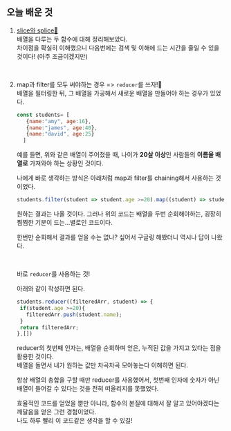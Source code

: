 ## 오늘 배운 것 
1. [slice와 splice🍰](https://www.notion.so/cnri/Slice-Splice-d1f5515d81b14d68ad096657d4c986e7)    
  배열을 다루는 두 함수에 대해 정리해보았다.   
  차이점을 확실히 이해했으니 다음번에는 검색 및 이해에 드는 시간을 줄일 수 있을 것이다! (아주 조금이겠지만)
  
  <br/>
  
2. map과 filter를 모두 써야하는 경우 => `reducer`를 쓰자!🤩   
   배열을 필터링한 뒤, 그 배열을 가공해서 새로운 배열을 만들어야 하는 경우가 있었다. 
   ``` js
   const students= [
      {name:"amy", age:16},
      {name:"james", age:40},
      {name:"david", age:25}
     ]
   ```
   
   예를 들면, 위와 같은 배열이 주어졌을 때, 나이가 **20살 이상**인 사람들의 **이름울 배열로** 가져와야 하는 상황인 것이다.
   
   나에게 바로 생각하는 방식은 아래처럼 map과 filter를 chaining해서 사용하는 것이었다.   
   
   ``` js
   students.filter(student => student.age >=20).map((student) => student.name)
   ```
   
   원하는 결과는 나올 것이다. 그러나 위의 코드는 배열을 두번 순회해야하는, 굉장히 찜찜한 기분이 드는...별로인 코드이다.
   
   한번만 순회해서 결과를 얻을 수는 없나? 싶어서 구글링 해봤더니 역시나 답이 나왔다.  
   
   <br/>
   
   바로 `reducer`를 사용하는 것! 
   
   아래와 같이 작성하면 된다. 
   
   ``` js
   students.reducer((filteredArr, student) => {
    if(student.age >=20){
      filteredArr.push(student.name);
    }
    return filteredArr;
   },[])
   ```
   reducer의 첫번째 인자는, 배열을 순회하며 얻은, 누적된 값을 가지고 있다는 점을 활용한 것이다.  
   배열을 돌면서 내가 원하는 값만 차곡차곡 모아놓는다 이해하면 된다.   
   
   항상 배열의 총합을 구할 때만 reducer를 사용했어서, 첫번째 인자에 숫자가 아닌 배열이 들어갈 수 있다는 것을 전혀 떠올리지를 못했었다.   
   
   효율적인 코드를 얻었을 뿐만 아니라, 함수의 본질에 대해서 잘 알고 있어야겠다는 깨달음을 얻은 그런 경험이었다.  
   나도 하루 빨리 이 코드같은 생각을 할 수 있길! 
   
